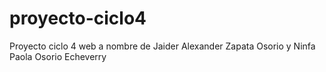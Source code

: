 # proyecto-ciclo4
Proyecto ciclo 4 web a nombre de Jaider Alexander Zapata Osorio y Ninfa Paola Osorio Echeverry
